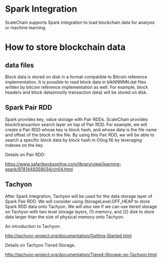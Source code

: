 # Spark Integration
ScaleChain supports Spark integration to load blockchain data for analysis or machine learning. 

# How to store blockchain data
## data files
Block data is stored on disk in a format compatible to Bitcoin reference implementation.
It is possible to read block data in blkNNNNN.dat files written by bitcoin reference implementation as well.
For example, block headers and block data(mostly transaction data) will be stored on disk.

## Spark Pair RDD
Spark provides key, value storage with Pair RDDs. 
ScaleChain provides block/transaction search layer on top of Pair RDD.
For example, we will create a Pair RDD whose key is block hash, and whose data is the file name and offset of the block in the file.
By using this Pair RDD, we will be able to search a specific block data by block hash in O(log N) by leveraging indexes on the key.

Details on Pair RDD:

https://www.safaribooksonline.com/library/view/learning-spark/9781449359034/ch04.html

## Tachyon
After Spark integration, Tachyon will be used for the data storage layer of Spark Pair RDD.
We will consider using StorageLevel.OFF_HEAP to store Spark RDD data onto Tachyon.
We will also see if we can use tiered storage on Tachyon with two level storage layers, 
(1) memory, and (2) disk to store data larger than the size of physical memory onto Tachyon.

An introduction to Tachyon:
 
http://tachyon-project.org/documentation/Getting-Started.html

Details on Tachyon Tiered Storage.

http://tachyon-project.org/documentation/Tiered-Storage-on-Tachyon.html
